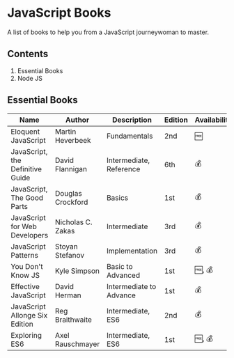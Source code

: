 # JavaScript Books

A list of books to help you from a JavaScript journeywoman to master.

## Contents

1. Essential Books
2. Node JS

## Essential Books

| Name                               |   Author                  | Description|   Edition   | Availability |
| -----------------------------------|---------------------------|--------------|-----|--------------------|
| Eloquent JavaScript                | Martin Heverbeek          |  Fundamentals    |   2nd  |      :free:        |   
| JavaScript, the Definitive Guide   | David Flannigan           |  Intermediate, Reference| 6th |  :moneybag:    |
| JavaScript, The Good Parts         | Douglas Crockford         |  Basics       | 1st |      :moneybag:    | 
| JavaScript for Web Developers      | Nicholas C. Zakas         |  Intermediate    | 3rd |      :moneybag:    |
| JavaScript Patterns                | Stoyan Stefanov         |  Implementation    | 3rd |      :moneybag:    |
| You Don't Know JS                  | Kyle Simpson           |   Basic to Advanced | 1st |      :free:, :moneybag:    |
| Effective JavaScript               | David Herman           |  Intermediate to Advance    | 1st |      :moneybag:    |
| JavaScript Allonge Six Edition     | Reg Braithwaite        |  Intermediate, ES6   | 2nd |      :moneybag:    |
| Exploring ES6                      | Axel Rauschmayer       |  Intermediate, ES6   | 1st |      :free:, :moneybag:    |